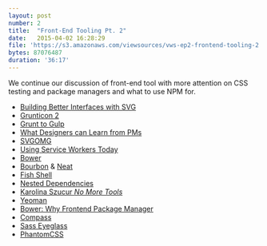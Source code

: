 ```yaml
---
layout: post
number: 2
title:  "Front-End Tooling Pt. 2"
date:   2015-04-02 16:28:29
file: 'https://s3.amazonaws.com/viewsources/vws-ep2-frontend-tooling-2.mp3'
bytes: 87076487
duration: '36:17'
---
```


We continue our discussion of front-end tool with more attention on CSS testing and package managers and what to use NPM for.

- [Building Better Interfaces with SVG](http://slides.com/sarasoueidan/building-better-interfaces-with-svg#/)
- [Grunticon 2](https://github.com/filamentgroup/grunticon)
- [Grunt to Gulp](https://github.com/omouse/grunt2gulp.js)
- [What Designers can Learn from PMs](https://medium.com/@joulee/what-designers-can-learn-from-pms-3aa285f511bc)
- [SVGOMG](https://jakearchibald.github.io/svgomg/)
- [Using Service Workers Today](http://jakearchibald.com/2014/using-serviceworker-today/)
- [Bower](http://bower.io/)
- [Bourbon](http://bourbon.io/) &amp; [Neat](http://neat.bourbon.io/)
- [Fish Shell](http://fishshell.com/)
- [Nested Dependencies](http://maxogden.com/nested-dependencies.html)
- [Karolina Szucur _No More Tools_](https://www.youtube.com/watch?v=_UKrEfkiNZE)
- [Yeoman](http://yeoman.io/)
- [Bower: Why Frontend Package Manager](http://frontendbabel.info/articles/bower-why-frontend-package-manager/)
- [Compass](http://compass-style.org/blog/2014/08/15/omg-compass-1-0/)
- [Sass Eyeglass](https://github.com/sass-eyeglass)
- [PhantomCSS](https://github.com/Huddle/PhantomCSS)
